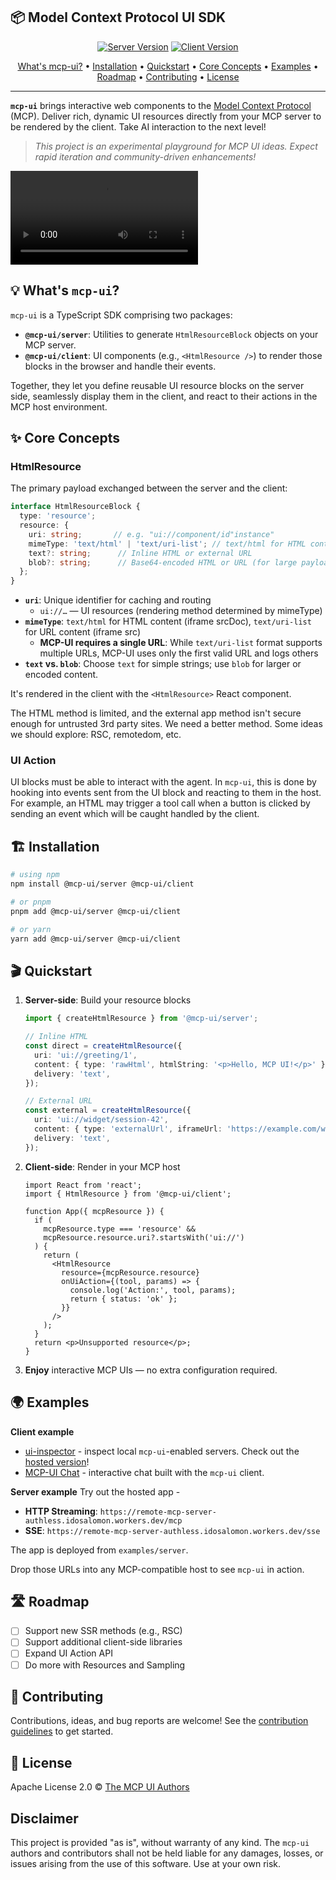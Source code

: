 ## 📦 Model Context Protocol UI SDK

<p align="center">
  <a href="https://www.npmjs.com/package/@mcp-ui/server"><img src="https://img.shields.io/npm/v/@mcp-ui/server?label=server&color=green" alt="Server Version"></a>
  <a href="https://www.npmjs.com/package/@mcp-ui/client"><img src="https://img.shields.io/npm/v/@mcp-ui/client?label=client&color=blue" alt="Client Version"></a>
</p>

<p align="center">
  <a href="#-what-is-mcp-ui">What's mcp-ui?</a> •
  <a href="#-installation">Installation</a> •
  <a href="#-quickstart">Quickstart</a> •
  <a href="#-core-concepts">Core Concepts</a> •
  <a href="#-examples">Examples</a> •
  <a href="#-roadmap">Roadmap</a> •
  <a href="#-contributing">Contributing</a> •
  <a href="#-license">License</a>
</p>

----

**`mcp-ui`** brings interactive web components to the [Model Context Protocol](https://modelcontextprotocol.io/introduction) (MCP). Deliver rich, dynamic UI resources directly from your MCP server to be rendered by the client. Take AI interaction to the next level!

> *This project is an experimental playground for MCP UI ideas. Expect rapid iteration and community-driven enhancements!*

<video src="https://github.com/user-attachments/assets/51f7c712-8133-4d7c-86d3-fdca550b9767"></video>

## 💡 What's `mcp-ui`?

`mcp-ui` is a TypeScript SDK comprising two packages:

* **`@mcp-ui/server`**: Utilities to generate `HtmlResourceBlock` objects on your MCP server.
* **`@mcp-ui/client`**: UI components (e.g., `<HtmlResource />`) to render those blocks in the browser and handle their events.

Together, they let you define reusable UI resource blocks on the server side, seamlessly display them in the client, and react to their actions in the MCP host environment.


## ✨ Core Concepts

### HtmlResource

The primary payload exchanged between the server and the client:

```ts
interface HtmlResourceBlock {
  type: 'resource';
  resource: {
    uri: string;       // e.g. "ui://component/id"instance"
    mimeType: 'text/html' | 'text/uri-list'; // text/html for HTML content (), text/uri-list for URL content
    text?: string;      // Inline HTML or external URL
    blob?: string;      // Base64-encoded HTML or URL (for large payloads)
  };
}
```

* **`uri`**: Unique identifier for caching and routing
  * `ui://…` — UI resources (rendering method determined by mimeType)
* **`mimeType`**: `text/html` for HTML content (iframe srcDoc), `text/uri-list` for URL content (iframe src)
  * **MCP-UI requires a single URL**: While `text/uri-list` format supports multiple URLs, MCP-UI uses only the first valid URL and logs others
* **`text` vs. `blob`**: Choose `text` for simple strings; use `blob` for larger or encoded content.

It's rendered in the client with the `<HtmlResource>` React component.

The HTML method is limited, and the external app method isn't secure enough for untrusted 3rd party sites. We need a better method. Some ideas we should explore: RSC, remotedom, etc.

### UI Action

UI blocks must be able to interact with the agent. In `mcp-ui`, this is done by hooking into events sent from the UI block and reacting to them in the host. For example, an HTML may trigger a tool call when a button is clicked by sending an event which will be caught handled by the client.

## 🏗️ Installation

```bash
# using npm
npm install @mcp-ui/server @mcp-ui/client

# or pnpm
pnpm add @mcp-ui/server @mcp-ui/client

# or yarn
yarn add @mcp-ui/server @mcp-ui/client
```

## 🎬 Quickstart

1. **Server-side**: Build your resource blocks

   ```ts
   import { createHtmlResource } from '@mcp-ui/server';

   // Inline HTML
   const direct = createHtmlResource({
     uri: 'ui://greeting/1',
     content: { type: 'rawHtml', htmlString: '<p>Hello, MCP UI!</p>' },
     delivery: 'text',
   });

   // External URL
   const external = createHtmlResource({
     uri: 'ui://widget/session-42',
     content: { type: 'externalUrl', iframeUrl: 'https://example.com/widget' },
     delivery: 'text',
   });
   ```

2. **Client-side**: Render in your MCP host

   ```tsx
   import React from 'react';
   import { HtmlResource } from '@mcp-ui/client';

   function App({ mcpResource }) {
     if (
       mcpResource.type === 'resource' &&
       mcpResource.resource.uri?.startsWith('ui://')
     ) {
       return (
         <HtmlResource
           resource={mcpResource.resource}
           onUiAction={(tool, params) => {
             console.log('Action:', tool, params);
             return { status: 'ok' };
           }}
         />
       );
     }
     return <p>Unsupported resource</p>;
   }
   ```

3. **Enjoy** interactive MCP UIs — no extra configuration required.

## 🌍 Examples

**Client example**
* [ui-inspector](https://github.com/idosal/ui-inspector) - inspect local `mcp-ui`-enabled servers. Check out the [hosted version](https://scira-mcp-chat-git-main-idosals-projects.vercel.app/)!
* [MCP-UI Chat](https://github.com/idosal/scira-mcp-ui-chat) - interactive chat built with the `mcp-ui` client.

**Server example**
Try out the hosted app -
* **HTTP Streaming**: `https://remote-mcp-server-authless.idosalomon.workers.dev/mcp`
* **SSE**: `https://remote-mcp-server-authless.idosalomon.workers.dev/sse`

The app is deployed from `examples/server`.

Drop those URLs into any MCP-compatible host to see `mcp-ui` in action.


## 🛣️ Roadmap

- [ ] Support new SSR methods (e.g., RSC)
- [ ] Support additional client-side libraries
- [ ] Expand UI Action API
- [ ] Do more with Resources and Sampling

## 🤝 Contributing

Contributions, ideas, and bug reports are welcome! See the [contribution guidelines](https://github.com/idosal/mco-ui/blob/main/.github/CONTRIBUTING.md) to get started.


## 📄 License

Apache License 2.0 © [The MCP UI Authors](LICENSE)

## Disclaimer

This project is provided "as is", without warranty of any kind. The `mcp-ui` authors and contributors shall not be held liable for any damages, losses, or issues arising from the use of this software. Use at your own risk.
